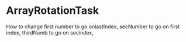 # ArrayRotationTask
How to change first number to go onlastIndex, secNumber to go on first index, thirdNumb to go on secindex,
